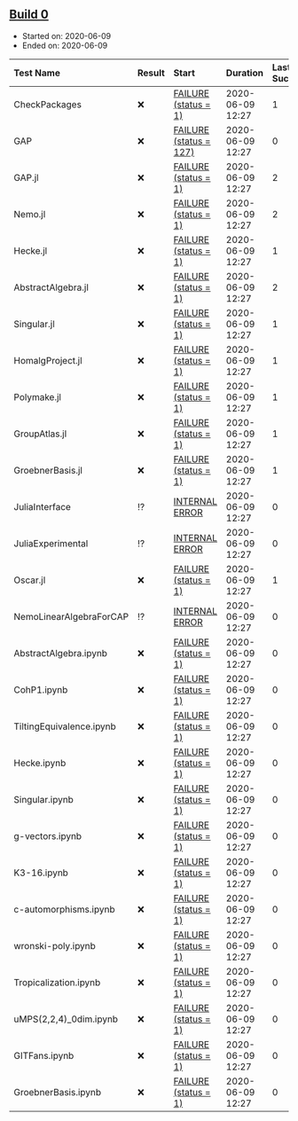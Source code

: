 ## [Build 0](http://localhost:8088/job/oscar/)

* Started on: 2020-06-09
* Ended on: 2020-06-09

| Test Name    | Result | Start | Duration | Last Success | First Failure |
|:-------------|:-------|:------|:---------|:-------------|:--------------|
| CheckPackages | ❌ | [FAILURE (status = 1)](http://localhost:8088/job/oscar/logs/build-0/CheckPackages.log) | 2020-06-09 12:27 | 1 | unknown | unknown |
| GAP | ❌ | [FAILURE (status = 127)](http://localhost:8088/job/oscar/logs/build-0/GAP.log) | 2020-06-09 12:27 | 0 | unknown | unknown |
| GAP.jl | ❌ | [FAILURE (status = 1)](http://localhost:8088/job/oscar/logs/build-0/GAP.jl.log) | 2020-06-09 12:27 | 2 | unknown | unknown |
| Nemo.jl | ❌ | [FAILURE (status = 1)](http://localhost:8088/job/oscar/logs/build-0/Nemo.jl.log) | 2020-06-09 12:27 | 2 | unknown | unknown |
| Hecke.jl | ❌ | [FAILURE (status = 1)](http://localhost:8088/job/oscar/logs/build-0/Hecke.jl.log) | 2020-06-09 12:27 | 1 | unknown | unknown |
| AbstractAlgebra.jl | ❌ | [FAILURE (status = 1)](http://localhost:8088/job/oscar/logs/build-0/AbstractAlgebra.jl.log) | 2020-06-09 12:27 | 2 | unknown | unknown |
| Singular.jl | ❌ | [FAILURE (status = 1)](http://localhost:8088/job/oscar/logs/build-0/Singular.jl.log) | 2020-06-09 12:27 | 1 | unknown | unknown |
| HomalgProject.jl | ❌ | [FAILURE (status = 1)](http://localhost:8088/job/oscar/logs/build-0/HomalgProject.jl.log) | 2020-06-09 12:27 | 1 | unknown | unknown |
| Polymake.jl | ❌ | [FAILURE (status = 1)](http://localhost:8088/job/oscar/logs/build-0/Polymake.jl.log) | 2020-06-09 12:27 | 1 | unknown | unknown |
| GroupAtlas.jl | ❌ | [FAILURE (status = 1)](http://localhost:8088/job/oscar/logs/build-0/GroupAtlas.jl.log) | 2020-06-09 12:27 | 1 | unknown | unknown |
| GroebnerBasis.jl | ❌ | [FAILURE (status = 1)](http://localhost:8088/job/oscar/logs/build-0/GroebnerBasis.jl.log) | 2020-06-09 12:27 | 1 | unknown | unknown |
| JuliaInterface | ⁉ | [INTERNAL ERROR](http://localhost:8088/job/oscar/logs/build-0/JuliaInterface.log) | 2020-06-09 12:27 | 0 | unknown | unknown |
| JuliaExperimental | ⁉ | [INTERNAL ERROR](http://localhost:8088/job/oscar/logs/build-0/JuliaExperimental.log) | 2020-06-09 12:27 | 0 | unknown | unknown |
| Oscar.jl | ❌ | [FAILURE (status = 1)](http://localhost:8088/job/oscar/logs/build-0/Oscar.jl.log) | 2020-06-09 12:27 | 1 | unknown | unknown |
| NemoLinearAlgebraForCAP | ⁉ | [INTERNAL ERROR](http://localhost:8088/job/oscar/logs/build-0/NemoLinearAlgebraForCAP.log) | 2020-06-09 12:27 | 0 | unknown | unknown |
| AbstractAlgebra.ipynb | ❌ | [FAILURE (status = 1)](http://localhost:8088/job/oscar/logs/build-0/AbstractAlgebra.ipynb.log) | 2020-06-09 12:27 | 0 | unknown | unknown |
| CohP1.ipynb | ❌ | [FAILURE (status = 1)](http://localhost:8088/job/oscar/logs/build-0/CohP1.ipynb.log) | 2020-06-09 12:27 | 0 | unknown | unknown |
| TiltingEquivalence.ipynb | ❌ | [FAILURE (status = 1)](http://localhost:8088/job/oscar/logs/build-0/TiltingEquivalence.ipynb.log) | 2020-06-09 12:27 | 0 | unknown | unknown |
| Hecke.ipynb | ❌ | [FAILURE (status = 1)](http://localhost:8088/job/oscar/logs/build-0/Hecke.ipynb.log) | 2020-06-09 12:27 | 0 | unknown | unknown |
| Singular.ipynb | ❌ | [FAILURE (status = 1)](http://localhost:8088/job/oscar/logs/build-0/Singular.ipynb.log) | 2020-06-09 12:27 | 0 | unknown | unknown |
| g-vectors.ipynb | ❌ | [FAILURE (status = 1)](http://localhost:8088/job/oscar/logs/build-0/g-vectors.ipynb.log) | 2020-06-09 12:27 | 0 | unknown | unknown |
| K3-16.ipynb | ❌ | [FAILURE (status = 1)](http://localhost:8088/job/oscar/logs/build-0/K3-16.ipynb.log) | 2020-06-09 12:27 | 0 | unknown | unknown |
| c-automorphisms.ipynb | ❌ | [FAILURE (status = 1)](http://localhost:8088/job/oscar/logs/build-0/c-automorphisms.ipynb.log) | 2020-06-09 12:27 | 0 | unknown | unknown |
| wronski-poly.ipynb | ❌ | [FAILURE (status = 1)](http://localhost:8088/job/oscar/logs/build-0/wronski-poly.ipynb.log) | 2020-06-09 12:27 | 0 | unknown | unknown |
| Tropicalization.ipynb | ❌ | [FAILURE (status = 1)](http://localhost:8088/job/oscar/logs/build-0/Tropicalization.ipynb.log) | 2020-06-09 12:27 | 0 | unknown | unknown |
| uMPS(2,2,4)_0dim.ipynb | ❌ | [FAILURE (status = 1)](http://localhost:8088/job/oscar/logs/build-0/uMPS-2-2-4-_0dim.ipynb.log) | 2020-06-09 12:27 | 0 | unknown | unknown |
| GITFans.ipynb | ❌ | [FAILURE (status = 1)](http://localhost:8088/job/oscar/logs/build-0/GITFans.ipynb.log) | 2020-06-09 12:27 | 0 | unknown | unknown |
| GroebnerBasis.ipynb | ❌ | [FAILURE (status = 1)](http://localhost:8088/job/oscar/logs/build-0/GroebnerBasis.ipynb.log) | 2020-06-09 12:27 | 0 | unknown | unknown |
